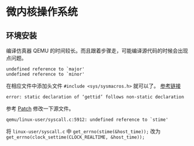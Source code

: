 # 微内核操作系统

## 环境安装

编译仿真器 QEMU 的时间较长。而且跟着步骤走，可能编译源代码的时候会出现点问题。

```{code-block} text
undefined reference to `major'
undefined reference to `minor'
```

在相应文件中添加头文件 `#include <sys/sysmacros.h>` 就可以了。
[参考链接](https://pdos.csail.mit.edu/6.828/2018/tools.html)

```{code-block} text
error: static declaration of ‘gettid’ follows non-static declaration
```

参考
[Patch](https://patchwork.kernel.org/project/qemu-devel/patch/20190320161842.13908-3-berrange@redhat.com/)
修改一下源文件。

```{code-block} text
qemu/linux-user/syscall.c:5912: undefined reference to `stime'
```

将 `linux-user/syscall.c` 中 `get_errno(stime(&host_time));` 改为 `get_errno(clock_settime(CLOCK_REALTIME, &host_time));`
